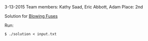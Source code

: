 3-13-2015
Team members: Kathy Saad, Eric Abbott, Adam
Place: 2nd

Solution for <a href="http://uva.onlinejudge.org/external/6/661.html">Blowing Fuses</a>

Run:

    $ ./solution < input.txt
